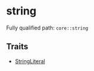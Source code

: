 # string

Fully qualified path: `core::string`

## Traits

- [StringLiteral](./core-string-StringLiteral.md)

